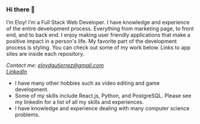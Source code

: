 ### Hi there 👋
I’m Eloy! I’m a Full Stack Web Developer. I have knowledge and experience of the entire development process. Everything from marketing page, to front end, and to back end. I enjoy making user friendly applications that make a positive impact in a person's life. My favorite part of the development process is styling. You can check out some of my work below. Links to app sites are inside each repository.

*Contact me: eloydgutierrez@gmail.com*  
*[LinkedIn](https://www.linkedin.com/in/eloygutierrez/)*

* I have many other hobbies such as video editing and game development.
* Some of my skills include React.js, Python, and PostgreSQL. Please see my linkedin for a list of all my skills and experiences.
* I have knowledge and experience dealing with many computer science problems.

